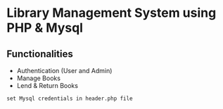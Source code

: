 # Library Management System using PHP & Mysql

## Functionalities
- Authentication (User and Admin)
- Manage Books
- Lend & Return Books

 `set Mysql credentials in header.php file`
